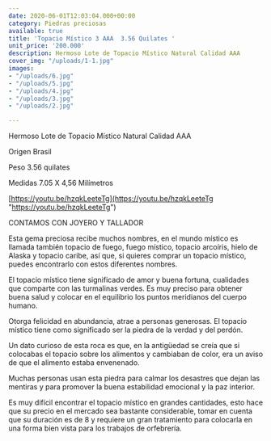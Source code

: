 ```yaml
---
date: 2020-06-01T12:03:04.000+00:00
category: Piedras preciosas
available: true
title: 'Topacio Místico 3 AAA  3.56 Quilates '
unit_price: '200.000'
description: Hermoso Lote de Topacio Místico Natural Calidad AAA
cover_img: "/uploads/1-1.jpg"
images:
- "/uploads/6.jpg"
- "/uploads/5.jpg"
- "/uploads/4.jpg"
- "/uploads/3.jpg"
- "/uploads/2.jpg"

---
```

Hermoso Lote de Topacio Místico Natural Calidad AAA

Origen Brasil 

Peso 3.56 quilates 

Medidas 7.05 X 4,56 Milímetros

[https://youtu.be/hzqkLeeteTg](https://youtu.be/hzqkLeeteTg "https://youtu.be/hzqkLeeteTg")

CONTAMOS CON JOYERO Y TALLADOR 

 

Esta gema preciosa recibe muchos nombres, en el mundo místico es llamada también topacio de fuego, fuego místico, topacio arcoíris, hielo de Alaska y topacio caribe, así que, si quieres comprar un topacio místico, puedes encontrarlo con estos diferentes nombres.

El topacio místico tiene significado de amor y buena fortuna, cualidades que comparte con las turmalinas verdes. Es muy preciso para obtener buena salud y colocar en el equilibrio los puntos meridianos del cuerpo humano.

Otorga felicidad en abundancia, atrae a personas generosas. El topacio místico tiene como significado ser la piedra de la verdad y del perdón.

Un dato curioso de esta roca es que, en la antigüedad se creía que si colocabas el topacio sobre los alimentos y cambiaban de color, era un aviso de que el alimento estaba envenenado.

Muchas personas usan esta piedra para calmar los desastres que dejan las mentiras y para promover la buena estabilidad emocional y la paz interior.

Es muy difícil encontrar el topacio místico en grandes cantidades, esto hace que su precio en el mercado sea bastante considerable, tomar en cuenta que su duración es de 8 y requiere un gran tratamiento para colocarla en una forma bien vista para los trabajos de orfebrería.